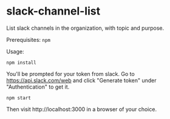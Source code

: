 # slack-channel-list

List slack channels in the organization, with topic and purpose.

Prerequisites: `npm`

Usage:
```
npm install
```
You'll be prompted for your token from slack. Go to https://api.slack.com/web and click "Generate token" under "Authentication"
to get it.

```
npm start
```
Then visit http://localhost:3000 in a browser of your choice.
